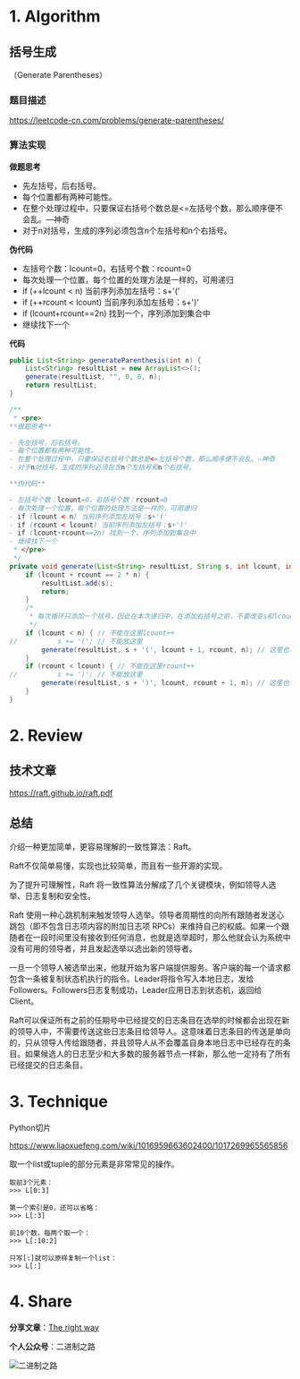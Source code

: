 # 1. Algorithm

## 括号生成

（Generate Parentheses）

### 题目描述

https://leetcode-cn.com/problems/generate-parentheses/

### 算法实现

**做题思考**

- 先左括号，后右括号。
- 每个位置都有两种可能性。
- 在整个处理过程中，只要保证右括号个数总是<=左括号个数，那么顺序便不会乱。—神奇
- 对于n对括号，生成的序列必须包含n个左括号和n个右括号。

**伪代码**

- 左括号个数：lcount=0，右括号个数：rcount=0
- 每次处理一个位置，每个位置的处理方法是一样的，可用递归
- if (++lcount < n) 当前序列添加左括号：s+'('
- if (++rcount < lcount) 当前序列添加左括号：s+')'
- if (lcount+rcount==2n) 找到一个，序列添加到集合中
- 继续找下一个

**代码**

```java
public List<String> generateParenthesis(int n) {
    List<String> resultList = new ArrayList<>();
    generate(resultList, "", 0, 0, n);
    return resultList;
}

/**
 * <pre>
**做题思考**

- 先左括号，后右括号。
- 每个位置都有两种可能性。
- 在整个处理过程中，只要保证右括号个数总是<=左括号个数，那么顺序便不会乱。—神奇
- 对于n对括号，生成的序列必须包含n个左括号和n个右括号。

**伪代码**

- 左括号个数：lcount=0，右括号个数：rcount=0
- 每次处理一个位置，每个位置的处理方法是一样的，可用递归
- if (lcount < n) 当前序列添加左括号：s+'('
- if (rcount < lcount) 当前序列添加左括号：s+')'
- if (lcount+rcount==2n) 找到一个，序列添加到集合中
- 继续找下一个
 * </pre>
 */
private void generate(List<String> resultList, String s, int lcount, int rcount, int n) {
    if (lcount + rcount == 2 * n) {
        resultList.add(s);
        return;
    }
    /*
     * 每次循环只添加一个括号，因此在本次递归中，在添加右括号之前，不要改变s和lcount的值
     */
    if (lcount < n) { // 不能在这里lcount++
//        	s += '('; // 不能放这里
        generate(resultList, s + '(', lcount + 1, rcount, n); // 这里也不能用lcount++
    }
    if (rcount < lcount) { // 不能在这里rcount++
//        	s += ')'; // 不能放这里
        generate(resultList, s + ')', lcount, rcount + 1, n); // 这里也不能用rcount++
    }
}
```

# 2. Review

## 技术文章

https://raft.github.io/raft.pdf

## 总结

介绍一种更加简单，更容易理解的一致性算法：Raft。

Raft不仅简单易懂，实现也比较简单，而且有一些开源的实现。

为了提升可理解性，Raft 将一致性算法分解成了几个关键模块，例如领导人选举、日志复制和安全性。

Raft 使用一种心跳机制来触发领导人选举。领导者周期性的向所有跟随者发送心跳包（即不包含日志项内容的附加日志项 RPCs）来维持自己的权威。如果一个跟随者在一段时间里没有接收到任何消息，也就是选举超时，那么他就会认为系统中没有可用的领导者，并且发起选举以选出新的领导者。

一旦一个领导人被选举出来，他就开始为客户端提供服务。客户端的每一个请求都包含一条被复制状态机执行的指令。Leader将指令写入本地日志，发给Followers。Followers日志复制成功，Leader应用日志到状态机，返回给Client。

Raft可以保证所有之前的任期号中已经提交的日志条目在选举的时候都会出现在新的领导人中，不需要传送这些日志条目给领导人。这意味着日志条目的传送是单向的，只从领导人传给跟随者，并且领导人从不会覆盖自身本地日志中已经存在的条目。如果候选人的日志至少和大多数的服务器节点一样新，那么他一定持有了所有已经提交的日志条目。

# 3. Technique

Python切片

https://www.liaoxuefeng.com/wiki/1016959663602400/1017269965565856

取一个list或tuple的部分元素是非常常见的操作。

```
取前3个元素：
>>> L[0:3]

第一个索引是0，还可以省略：
>>> L[:3]

前10个数，每两个取一个：
>>> L[:10:2]

只写[:]就可以原样复制一个list：
>>> L[:]
```

# 4. Share

**分享文章**：[The right way](https://mp.weixin.qq.com/s/3Pp7FTltNHivzdVU3TOyqw)

**个人公众号**：二进制之路

![二进制之路](https://note.youdao.com/yws/public/resource/c590ee50585156111cc240ca1943cebf/xmlnote/021950D7D8FC4A8E91B08CDBD68547F2/80591)

